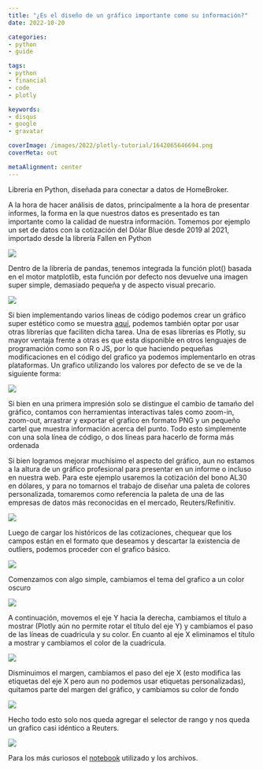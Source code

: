 ```yaml
---
title: "¿Es el diseño de un gráfico importante como su información?"
date: 2022-10-20

categories:
- python
- guide

tags:
- python
- financial
- code
- plotly

keywords:
- disqus
- google
- gravatar

coverImage: /images/2022/plotly-tutorial/1642065646694.png
coverMeta: out

metaAlignment: center
---
```

Libreria en Python, diseñada para conectar a datos de HomeBroker.
<!--more-->

A la hora de hacer análisis de datos, principalmente a la hora de presentar informes, la forma en la que nuestros datos es presentado es tan importante como la calidad de nuestra información.
Tomemos por ejemplo un set de datos con la cotización del Dólar Blue desde 2019 al 2021, importado desde la librería Fallen en Python


![](/images/2022/plotly-tutorial/1642057988570.png)

 Dentro de la librería de pandas, tenemos integrada la función plot() basada en el motor matplotlib, esta función por defecto nos devuelve una imagen super simple, demasiado pequeña y de aspecto visual precario.

![](/images/2022/plotly-tutorial/1642058050111.png)

Si bien implementando varios líneas de código podemos crear un gráfico super estético como se muestra [aquí](https://towardsdatascience.com/cyberpunk-style-with-matplotlib-f47404c9d4c5),  podemos también optar por usar otras librerías que faciliten dicha tarea. Una de esas librerías es Plotly, su mayor ventaja frente a otras es que esta disponible en otros lenguajes de programación como son R o JS, por lo que haciendo pequeñas modificaciones en el código del grafico ya podemos implementarlo en otras plataformas. Un grafico utilizando los valores por defecto de se ve de la siguiente forma:

![](/images/2022/plotly-tutorial/1642058072493.png)

Si bien en una primera impresión solo se distingue el cambio de tamaño del gráfico, contamos con herramientas interactivas tales como zoom-in, zoom-out, arrastrar y exportar el grafico en formato PNG y un pequeño cartel que muestra información acerca del punto. Todo esto simplemente con una sola línea de código, o dos líneas para hacerlo de forma más ordenada

Si bien logramos mejorar muchísimo el aspecto del gráfico, aun no estamos a la altura de un gráfico profesional para presentar en un informe o incluso en nuestra web. Para este ejemplo usaremos la cotización del bono AL30 en dólares, y para no tomarnos el trabajo de diseñar una paleta de colores personalizada, tomaremos como referencia la paleta de una de las empresas de datos más reconocidas en el mercado, Reuters/Refinitiv.

![](/images/2022/plotly-tutorial/1642058524682.png)

Luego de cargar los históricos de las cotizaciones, chequear que los campos están en el formato que deseamos y descartar la existencia de outliers, podemos proceder con el grafico básico.

![](/images/2022/plotly-tutorial/1642060005954.png)

Comenzamos con algo simple, cambiamos el tema del grafico a un color oscuro

![](/images/2022/plotly-tutorial/1642059676288.png)

A continuación, movemos el eje Y hacia la derecha, cambiamos el título a mostrar (Plotly aún no permite rotar el título del eje Y) y cambiamos el paso de las líneas de cuadricula y su color. En cuanto al eje X eliminamos el título a mostrar y cambiamos el color de la cuadricula.

![](/images/2022/plotly-tutorial/1642063066919.png)


Disminuimos el margen, cambiamos el paso del eje X (esto modifica las etiquetas del eje X pero aun no podemos usar etiquetas personalizadas), quitamos parte del margen del gráfico, y cambiamos su color de fondo

![](/images/2022/plotly-tutorial/1642064729621.png)

Hecho todo esto solo nos queda agregar el selector de rango y nos queda un grafico casi idéntico a Reuters.

![](/images/2022/plotly-tutorial/1642065568371.png)

Para los más curiosos el [notebook](https://github.com/franco-lamas/plotly-demo) utilizado y los archivos.
